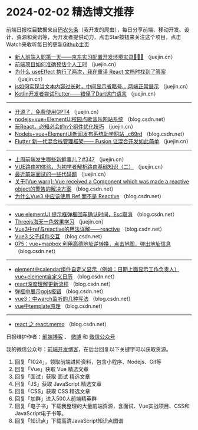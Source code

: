 # 2024-02-02 精选博文推荐

前端日报栏目数据来自[码农头条](http://toutiao.qdkfweb.cn/)（我开发的爬虫），每日分享前端、移动开发、设计、资源和资讯等，为开发者提供动力，点击Star按钮来关注这个项目，点击Watch来收听每日的更新[Github主页](https://github.com/kujian/frontendDaily)
* [新人前端入职第一天——京东实习配置开发环境实录🐶🐶🐶](https://juejin.cn/post/7329353489679532071) （juejin.cn）
* [前端项目如何准确预估个人工时](https://juejin.cn/post/7330071686489636904) （juejin.cn）
* [为什么 useEffect 执行了两次，我在重读 React 文档时找到了答案](https://juejin.cn/post/7330065707358044170) （juejin.cn）
* [js如何实现当文本内容过长时，中间显示省略号&#8230;,两端正常展示](https://juejin.cn/post/7329967013923962895) （juejin.cn）
* [Kotlin开发者尝试Flutter——错怪了Dart这门语言](https://juejin.cn/post/7329874214378078245) （juejin.cn）

***
* [开源了，免费使用GPT4](https://juejin.cn/post/7329573754987118629) （juejin.cn）
* [nodejs+vue+ElementUi校园点歌音乐网站系统](https://blog.csdn.net/qq840612233/article/details/135979640) （blog.csdn.net）
* [玩React，必知必会的n个组件优化技巧](https://juejin.cn/post/7329780589060538378) （juejin.cn）
* [Nodejs+vue+ElementUi新闻发布系统助学网站 _c69rd](https://blog.csdn.net/zhgl322/article/details/135976032) （blog.csdn.net）
* [Flutter 新一代混合栈管理框架—— Fusion 让混合开发如此简单](https://juejin.cn/post/7329573765087019034) （juejin.cn）

***
* [上周前端发生哪些新鲜事儿？#347](https://juejin.cn/post/7330053771785224204) （juejin.cn）
* [VUE路由初体验，为初学者解析路由基础知识（二）](https://juejin.cn/post/7329720175614885940) （juejin.cn）
* [最近前端面试的一些代码题](https://juejin.cn/post/7329796744789852223) （juejin.cn）
* [关于[Vue warn]: Vue received a Component which was made a reactive object的警告的解决方案](https://blog.csdn.net/A15085336349/article/details/135969619) （blog.csdn.net）
* [为什么Vue3 中应该使用 Ref 而不是 Reactive](https://blog.csdn.net/weixin_66128399/article/details/135968350) （blog.csdn.net）

***
* [vue elementUI 提示框弹框回车确认时间，Esc取消](https://blog.csdn.net/m0_65595425/article/details/135975433) （blog.csdn.net）
* [Threejs海天一色效果学习](https://juejin.cn/post/7329573699757539337) （juejin.cn）
* [Vue3中ref与reactive的用法详解——reactive](https://blog.csdn.net/omroji/article/details/135968417) （blog.csdn.net）
* [Vue3 父子组件交互](https://blog.csdn.net/qq_33630989/article/details/135977311) （blog.csdn.net）
* [075：vue+mapbox 利用高德地址逆转换，点击地图，弹出地址信息](https://blog.csdn.net/cuclife/article/details/135959629) （blog.csdn.net）

***
* [element中calendar组件自定义显示（例如：日期上面显示工作负责人）vue+element自定义日历](https://blog.csdn.net/weixin_41549971/article/details/135972103) （blog.csdn.net）
* [react深度理解更新流程](https://blog.csdn.net/m0_60030316/article/details/135977751) （blog.csdn.net）
* [弹框中展示gojs报错](https://blog.csdn.net/notagoodwriter/article/details/135977051) （blog.csdn.net）
* [vue3：中warch监听的几种写法](https://blog.csdn.net/m0_65069237/article/details/135964083) （blog.csdn.net）
* [vue中template原理](https://blog.csdn.net/mj348940862/article/details/135971085) （blog.csdn.net）

***
* [react 之 react.memo](https://blog.csdn.net/weixin_42268006/article/details/135979356) （blog.csdn.net）

日报维护作者：[前端博客](https://qdkfweb.cn/) 、 [微博](http://weibo.com/kujian) 和 [微信公众号](https://open.weixin.qq.com/qr/code?username=caibaojian_com)

我的微信公众号：[前端开发博客](https://open.weixin.qq.com/qr/code?username=caibaojian_com)，在后台回复以下关键字可以获取资源。

1. 回复「1024」，领取前端进阶资料，包含小程序、Nodejs、Git等
2. 回复「Vue」获取 Vue 精选文章
3. 回复「面试」获取 面试 精选文章
4. 回复「JS」获取 JavaScript 精选文章
5. 回复「CSS」获取 CSS 精选文章
6. 回复「加群」进入500人前端精英群
7. 回复「电子书」下载我整理的大量前端资源，含面试、Vue实战项目、CSS和JavaScript电子书等。
8. 回复「知识点」下载高清JavaScript知识点图谱